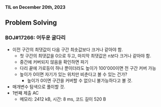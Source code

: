 **TIL on December 20th, 2023**

## Problem Solving
### BOJ#17266: 어두운 굴다리
* 이전 구간의 최댓값이 다음 구간 최솟값보다 크거나 같아야 함.
    - 첫 구간의 최댓값을 0으로 두고, 마지막 최댓값은 n보다 크거나 같아야 함.
    - 중간에 커버되지 않음을 확인하면 파기
    - 다리 끝에 가로등이 하나 뿐이더라도 높이가 100'000이면 전 구간 커버 가능
    - 높이가 0이면 자기가 있는 위치만 비춘다고 볼 수 있는 건가?
        + 높이가 0이면 구간을 커버할 수 없으니 불가능하다고 볼 것.
* 매개변수 탐색으로 풀이할 것.
* 1번째 제출 AC
    - 메모리: 2412 kB, 시간: 8 ms, 코드 길이 520 B
